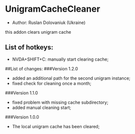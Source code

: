 # UnigramCacheCleaner

* Author: Ruslan Dolovaniuk (Ukraine)

this addon clears unigram cache

## List of hotkeys:
* NVDA+SHIFT+C: manually start clearing cache;

##List of changes:
###Version 1.2.0
* added an additional path for the second unigram instance;
* fixed check for cleaning once a month;

###Version 1.1.0
* fixed problem with missing cache subdirectory;
* added manual cleaning start;

###Version 1.0.0
* The local unigram cache has been cleared;
